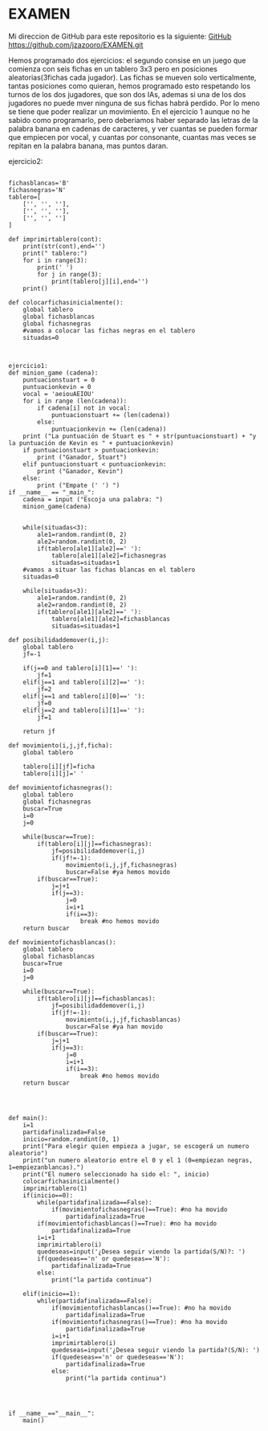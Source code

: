 # EXAMEN

Mi direccion de GitHub para este repositorio es la siguiente: [GitHub](https://github.com/jzazooro/EXAMEN.git)
https://github.com/jzazooro/EXAMEN.git

Hemos programado dos ejercicios: el segundo consise en un juego que comienza con seis fichas en un tablero 3x3 pero en posiciones aleatorias(3fichas cada jugador). Las fichas se mueven solo verticalmente, tantas posiciones como quieran, hemos programado esto respetando los turnos de los dos jugadores, que son dos IAs, ademas si una de los dos jugadores no puede mver ninguna de sus fichas habrá perdido. Por lo meno se tiene que poder realizar un movimiento.
En el ejercicio 1 aunque no he sabido como programarlo, pero deberiamos haber separado las letras de la palabra banana en cadenas de caracteres, y ver cuantas se pueden formar que empiecen por vocal, y cuantas por consonante, cuantas mas veces se repitan en la palabra banana, mas puntos daran.

ejercicio2:
```import random

fichasblancas='B'
fichasnegras='N'
tablero=[
    ['', '', ''],
    ['', '', ''],
    ['', '', '']
]

def imprimirtablero(cont):
    print(str(cont),end='')
    print(" tablero:")
    for i in range(3):
        print(' ')
        for j in range(3):
            print(tablero[j][i],end='')
    print()

def colocarfichasinicialmente():
    global tablero
    global fichasblancas
    global fichasnegras
    #vamos a colocar las fichas negras en el tablero
    situadas=0
    
    
    
ejercicio1:
def minion_game (cadena):
    puntuacionstuart = 0
    puntuacionkevin = 0
    vocal = 'aeiouAEIOU'
    for i in range (len(cadena)):
        if cadena[i] not in vocal:
            puntuacionstuart += (len(cadena))
        else: 
            puntuacionkevin += (len(cadena))
    print ("La puntuación de Stuart es " + str(puntuacionstuart) + "y la puntuación de Kevin es " + puntuacionkevin)
    if puntuacionstuart > puntuacionkevin:
        print ("Ganador, Stuart")
    elif puntuacionstuart < puntuacionkevin:
        print ("Ganador, Kevin")
    else:
        print ("Empate (' ') ")
if __name__ == "_main_":
    cadena = input ("Escoja una palabra: ")
    minion_game(cadena)


    while(situadas<3):
        ale1=random.randint(0, 2)
        ale2=random.randint(0, 2)
        if(tablero[ale1][ale2]==' '):
            tablero[ale1][ale2]=fichasnegras
            situadas=situadas+1
    #vamos a situar las fichas blancas en el tablero
    situadas=0

    while(situadas<3):
        ale1=random.randint(0, 2)
        ale2=random.randint(0, 2)
        if(tablero[ale1][ale2]==' '):
            tablero[ale1][ale2]=fichasblancas
            situadas=situadas+1

def posibilidaddemover(i,j):
    global tablero
    jf=-1

    if(j==0 and tablero[i][1]==' '):
        jf=1
    elif(j==1 and tablero[i][2]==' '):
        jf=2
    elif(j==1 and tablero[i][0]==' '):
        jf=0
    elif(j==2 and tablero[i][1]==' '):
        jf=1
    
    return jf

def movimiento(i,j,jf,ficha):
    global tablero

    tablero[i][jf]=ficha
    tablero[i][j]=' '

def movimientofichasnegras():
    global tablero
    global fichasnegras
    buscar=True
    i=0
    j=0

    while(buscar==True):
        if(tablero[i][j]==fichasnegras):
            jf=posibilidaddemover(i,j)
            if(jf!=-1):
                movimiento(i,j,jf,fichasnegras)
                buscar=False #ya hemos movido
        if(buscar==True):
            j=j+1
            if(j==3):
                j=0
                i=i+1
                if(i==3):
                    break #no hemos movido
    return buscar

def movimientofichasblancas():
    global tablero
    global fichasblancas
    buscar=True
    i=0
    j=0

    while(buscar==True):
        if(tablero[i][j]==fichasblancas):
            jf=posibilidaddemover(i,j)
            if(jf!=-1):
                movimiento(i,j,jf,fichasblancas)
                buscar=False #ya han movido
        if(buscar==True):
            j=j+1
            if(j==3):
                j=0
                i=i+1
                if(i==3):
                    break #no hemos movido
    return buscar




def main():
    i=1
    partidafinalizada=False
    inicio=random.randint(0, 1)
    print("Para elegir quien empieza a jugar, se escogerá un numero aleatorio")
    print("un numero aleatorio entre el 0 y el 1 (0=empiezan negras, 1=empiezanblancas).")
    print("El numero seleccionado ha sido el: ", inicio)
    colocarfichasinicialmente()
    imprimirtablero(1)
    if(inicio==0):
        while(partidafinalizada==False):
            if(movimientofichasnegras()==True): #no ha movido
                partidafinalizada=True
        if(movimientofichasblancas()==True): #no ha movido
            partidafinalizada=True
        i=i+1
        imprimirtablero(i)
        quedeseas=input('¿Desea seguir viendo la partida(S/N)?: ')
        if(quedeseas=='n' or quedeseas=='N'):
            partidafinalizada=True
        else:
            print("la partida continua")

    elif(inicio==1):
        while(partidafinalizada==False):
            if(movimientofichasblancas()==True): #no ha movido
                partidafinalizada=True
            if(movimientofichasnegras()==True): #no ha movido
                partidafinalizada=True
            i=i+1
            imprimirtablero(i)
            quedeseas=input('¿Desea seguir viendo la partida?(S/N): ')
            if(quedeseas=='n' or quedeseas=='N'):
                partidafinalizada=True
            else:
                print("la partida continua")




if __name__=="__main__":
    main()
